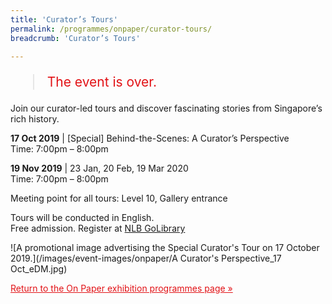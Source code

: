 ```yaml
---
title: 'Curator’s Tours'
permalink: /programmes/onpaper/curator-tours/
breadcrumb: 'Curator’s Tours'

---
```



<blockquote style="color: #E21216; font-size: 150%;">The event is over.</blockquote>

Join our curator-led tours and discover fascinating stories from Singapore’s rich history.

__17 Oct 2019__ &#124; &#91;Special&#93; Behind-the-Scenes: A Curator’s Perspective<br>
Time: 7:00pm – 8:00pm

__19 Nov 2019__ &#124; 23 Jan, 20 Feb, 19 Mar 2020<br>
Time: 7:00pm – 8:00pm

Meeting point for all tours: Level 10, Gallery entrance

Tours will be conducted in English.<br>
Free admission. Register at [NLB GoLibrary](www.nlb.gov.sg/golibrary)

![A promotional image advertising the Special Curator's Tour on 17 October 2019.](/images/event-images/onpaper/A Curator's Perspective_17 Oct_eDM.jpg)

<a href="/exhibitions/past-exhibitions/onpaper/programmes/" style="color:#E21216;">Return to the On Paper exhibition programmes page &#187;</a>

